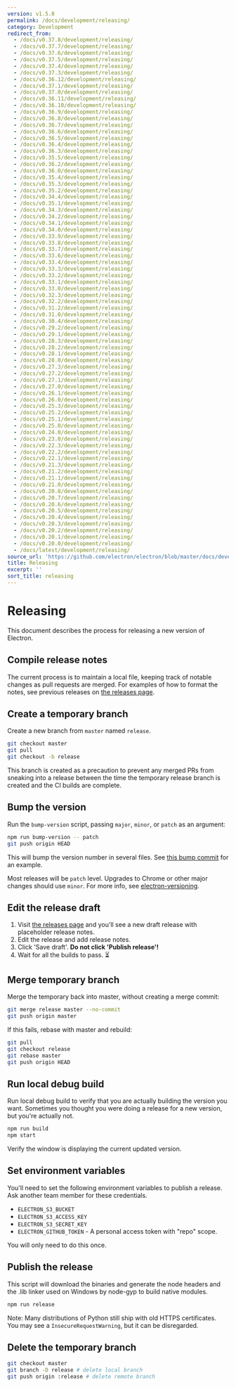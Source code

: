 ```yaml
---
version: v1.5.0
permalink: /docs/development/releasing/
category: Development
redirect_from:
  - /docs/v0.37.8/development/releasing/
  - /docs/v0.37.7/development/releasing/
  - /docs/v0.37.6/development/releasing/
  - /docs/v0.37.5/development/releasing/
  - /docs/v0.37.4/development/releasing/
  - /docs/v0.37.3/development/releasing/
  - /docs/v0.36.12/development/releasing/
  - /docs/v0.37.1/development/releasing/
  - /docs/v0.37.0/development/releasing/
  - /docs/v0.36.11/development/releasing/
  - /docs/v0.36.10/development/releasing/
  - /docs/v0.36.9/development/releasing/
  - /docs/v0.36.8/development/releasing/
  - /docs/v0.36.7/development/releasing/
  - /docs/v0.36.6/development/releasing/
  - /docs/v0.36.5/development/releasing/
  - /docs/v0.36.4/development/releasing/
  - /docs/v0.36.3/development/releasing/
  - /docs/v0.35.5/development/releasing/
  - /docs/v0.36.2/development/releasing/
  - /docs/v0.36.0/development/releasing/
  - /docs/v0.35.4/development/releasing/
  - /docs/v0.35.3/development/releasing/
  - /docs/v0.35.2/development/releasing/
  - /docs/v0.34.4/development/releasing/
  - /docs/v0.35.1/development/releasing/
  - /docs/v0.34.3/development/releasing/
  - /docs/v0.34.2/development/releasing/
  - /docs/v0.34.1/development/releasing/
  - /docs/v0.34.0/development/releasing/
  - /docs/v0.33.9/development/releasing/
  - /docs/v0.33.8/development/releasing/
  - /docs/v0.33.7/development/releasing/
  - /docs/v0.33.6/development/releasing/
  - /docs/v0.33.4/development/releasing/
  - /docs/v0.33.3/development/releasing/
  - /docs/v0.33.2/development/releasing/
  - /docs/v0.33.1/development/releasing/
  - /docs/v0.33.0/development/releasing/
  - /docs/v0.32.3/development/releasing/
  - /docs/v0.32.2/development/releasing/
  - /docs/v0.31.2/development/releasing/
  - /docs/v0.31.0/development/releasing/
  - /docs/v0.30.4/development/releasing/
  - /docs/v0.29.2/development/releasing/
  - /docs/v0.29.1/development/releasing/
  - /docs/v0.28.3/development/releasing/
  - /docs/v0.28.2/development/releasing/
  - /docs/v0.28.1/development/releasing/
  - /docs/v0.28.0/development/releasing/
  - /docs/v0.27.3/development/releasing/
  - /docs/v0.27.2/development/releasing/
  - /docs/v0.27.1/development/releasing/
  - /docs/v0.27.0/development/releasing/
  - /docs/v0.26.1/development/releasing/
  - /docs/v0.26.0/development/releasing/
  - /docs/v0.25.3/development/releasing/
  - /docs/v0.25.2/development/releasing/
  - /docs/v0.25.1/development/releasing/
  - /docs/v0.25.0/development/releasing/
  - /docs/v0.24.0/development/releasing/
  - /docs/v0.23.0/development/releasing/
  - /docs/v0.22.3/development/releasing/
  - /docs/v0.22.2/development/releasing/
  - /docs/v0.22.1/development/releasing/
  - /docs/v0.21.3/development/releasing/
  - /docs/v0.21.2/development/releasing/
  - /docs/v0.21.1/development/releasing/
  - /docs/v0.21.0/development/releasing/
  - /docs/v0.20.8/development/releasing/
  - /docs/v0.20.7/development/releasing/
  - /docs/v0.20.6/development/releasing/
  - /docs/v0.20.5/development/releasing/
  - /docs/v0.20.4/development/releasing/
  - /docs/v0.20.3/development/releasing/
  - /docs/v0.20.2/development/releasing/
  - /docs/v0.20.1/development/releasing/
  - /docs/v0.20.0/development/releasing/
  - /docs/latest/development/releasing/
source_url: 'https://github.com/electron/electron/blob/master/docs/development/releasing.md'
title: Releasing
excerpt: ''
sort_title: releasing
---
```

# Releasing

This document describes the process for releasing a new version of Electron.

## Compile release notes

The current process is to maintain a local file, keeping track of notable changes as pull requests are merged. For examples of how to format the notes, see previous releases on [the releases page](https://github.com/electron/electron/releases).

## Create a temporary branch

Create a new branch from `master` named `release`.

```sh
git checkout master
git pull
git checkout -b release
```

This branch is created as a precaution to prevent any merged PRs from sneaking into a release between the time the temporary release branch is created and the CI builds are complete.

## Bump the version

Run the `bump-version` script, passing `major`, `minor`, or `patch` as an argument:

```sh
npm run bump-version -- patch
git push origin HEAD
```

This will bump the version number in several files. See [this bump commit](https://github.com/electron/electron/commit/78ec1b8f89b3886b856377a1756a51617bc33f5a) for an example.

Most releases will be `patch` level. Upgrades to Chrome or other major changes should use `minor`. For more info, see [electron-versioning]({{site.baseurl}}/docs/tutorial/electron-versioning).

## Edit the release draft

1.  Visit [the releases page](https://github.com/electron/electron/releases) and you'll see a new draft release with placeholder release notes.
2.  Edit the release and add release notes.
3.  Click 'Save draft'. **Do not click 'Publish release'!**
4.  Wait for all the builds to pass. :hourglass_flowing_sand:

## Merge temporary branch

Merge the temporary back into master, without creating a merge commit:

```sh
git merge release master --no-commit
git push origin master
```

If this fails, rebase with master and rebuild:

```sh
git pull
git checkout release
git rebase master
git push origin HEAD
```

## Run local debug build

Run local debug build to verify that you are actually building the version you want. Sometimes you thought you were doing a release for a new version, but you're actually not.

```sh
npm run build
npm start
```

Verify the window is displaying the current updated version.

## Set environment variables

You'll need to set the following environment variables to publish a release. Ask another team member for these credentials.

*   `ELECTRON_S3_BUCKET`
*   `ELECTRON_S3_ACCESS_KEY`
*   `ELECTRON_S3_SECRET_KEY`
*   `ELECTRON_GITHUB_TOKEN` - A personal access token with "repo" scope.

You will only need to do this once.

## Publish the release

This script will download the binaries and generate the node headers and the .lib linker used on Windows by node-gyp to build native modules.

```sh
npm run release
```

Note: Many distributions of Python still ship with old HTTPS certificates. You may see a `InsecureRequestWarning`, but it can be disregarded.

## Delete the temporary branch

```sh
git checkout master
git branch -D release # delete local branch
git push origin :release # delete remote branch
```
